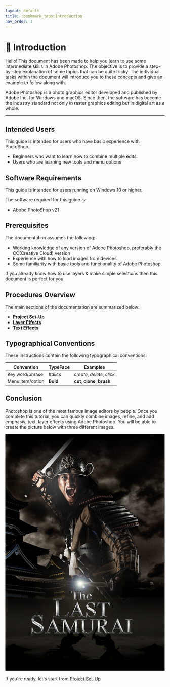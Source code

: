 ```yaml
---
layout: default
title: :bookmark_tabs:Introduction
nav_order: 1
---
```


# :bookmark_tabs: Introduction

Hello!
This document has been made to help you learn to use some intermediate skills in Adobe Photoshop. The objective is to provide a step-by-step explanation of some topics that can be quite tricky. The individual tasks within the document will introduce you to these concepts and give an example to follow along with.

Adobe Photoshop is a photo graphics editor developed and published by Adobe Inc. for Windows and macOS. Since then, the software has become the industry standard not only in raster graphics editing but in digital art as a whole.


---

## Intended Users

This guide is intended for users who have basic experience with PhotoShop.

* Beginners who want to learn how to combine multiple edits.
* Users who are learning new tools and menu options

## Software Requirements

This guide is intended for users running on Windows 10 or higher.

The software required for this guide is:

* Abobe PhotoShop v21

## Prerequisites

The documentation assumes the following:

* Working knowledge of any version of Adobe Photoshop, preferably the CC(Creative Cloud) version 
* Experience with how to load images from devices
* Some familiarity with basic tools and functionality of Adobe Photoshop.

If you already know how to use layers & make simple selections then this document is perfect for you.

## Procedures Overview

The main sections of the documentation are summarized below:

- **[Project Set-Up](https://ethan-j13.github.io/Ethan-Shik-Shey/docs/configuration/)**
- **[Layer Effects](https://ethan-j13.github.io/Ethan-Shik-Shey/docs/Effects/)**
- **[Text Effects](https://ethan-j13.github.io/Ethan-Shik-Shey/docs/TextAndEffects/)**


## Typographical Conventions

These instructions contain the following typographical conventions:

| Convention | TypeFace | Examples |
| ---------- | -------- | -------- |
| Key word/phrase | *Italics* | *create*, *delete*, *click* |
| Menu item/option | **Bold** | **cut**, **clone**, **brush**|

## Conclusion

Photoshop is one of the most famous image editors by people. Once you complete this tutorial, you can quickly combine images, refine, and add emphasis, text, layer effects using Adobe Photoshop. You will be able to create the picture below with three different images.

![target image](https://github.com/Ethan-J13/Ethan-Shik-Shey/blob/gh-pages/assets/images/Samurai.png?raw=true)

If you're ready, let's start from [Project Set-Up](https://ethan-j13.github.io/Ethan-Shik-Shey/docs/configuration/)

